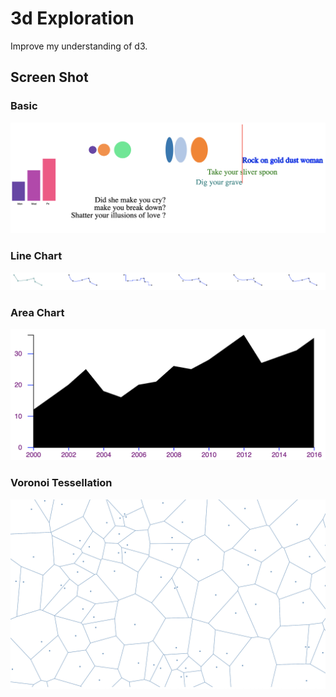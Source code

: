 # 3d Exploration

Improve my understanding of d3.

## Screen Shot

### Basic

!["Basic"](https://github.com/Lizzyfemme/d3_exploration/blob/master/images/basic.png)

### Line Chart

!["Line Chart"](https://github.com/Lizzyfemme/d3_exploration/blob/master/images/lineChart.png)

### Area Chart

!["Area Chart"](https://github.com/Lizzyfemme/d3_exploration/blob/master/images/areaChart.png)

### Voronoi Tessellation

!["Area Chart"](https://github.com/Lizzyfemme/d3_exploration/blob/master/images/voronoi.png)
